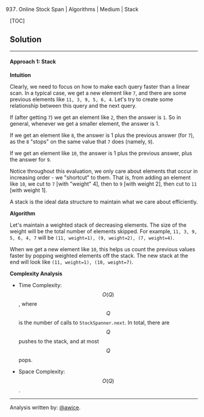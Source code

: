 937. Online Stock Span | Algorithms | Medium | Stack

[TOC]

## Solution
---
#### Approach 1: Stack

**Intuition**

Clearly, we need to focus on how to make each query faster than a linear scan.  In a typical case, we get a new element like `7`, and there are some previous elements like `11, 3, 9, 5, 6, 4`.  Let's try to create some relationship between this query and the next query.

If (after getting `7`) we get an element like `2`, then the answer is `1`.  So in general, whenever we get a smaller element, the answer is 1.

If we get an element like `8`, the answer is 1 plus the previous answer (for `7`), as the `8` "stops" on the same value that `7` does (namely, `9`).

If we get an element like `10`, the answer is 1 plus the previous answer, plus the answer for `9`.

Notice throughout this evaluation, we only care about elements that occur in increasing order - we "shortcut" to them.  That is, from adding an element like `10`, we cut to `7` [with "weight" 4], then to `9` [with weight 2], then cut to `11` [with weight 1].

A stack is the ideal data structure to maintain what we care about efficiently.

**Algorithm**

Let's maintain a weighted stack of decreasing elements.  The size of the weight will be the total number of elements skipped.  For example, `11, 3, 9, 5, 6, 4, 7` will be `(11, weight=1), (9, weight=2), (7, weight=4)`.

When we get a new element like `10`, this helps us count the previous values faster by popping weighted elements off the stack.  The new stack at the end will look like `(11, weight=1), (10, weight=7)`.



**Complexity Analysis**

* Time Complexity:  $$O(Q)$$, where $$Q$$ is the number of calls to `StockSpanner.next`.  In total, there are $$Q$$ pushes to the stack, and at most $$Q$$ pops.

* Space Complexity:  $$O(Q)$$.




---


Analysis written by: [@awice](https://leetcode.com/awice).

